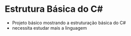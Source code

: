 # Estrutura Básica do C#

- Projeto básico mostrando a estruturação básica do C#
- necessita  estudar mais a linguagem 
